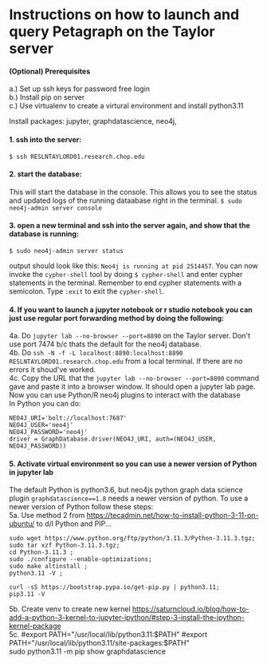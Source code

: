 # Instructions on how to launch and query Petagraph on the Taylor server


#### (Optional) Prerequisites
a.) Set up ssh keys for password free login  
b.) Install pip on server  
c.) Use virtualenv to create a virtural environment and install python3.11  


Install packages: jupyter, graphdatascience, neo4j, 


#### 1. ssh into the server: 
`$ ssh RESLNTAYLORD01.research.chop.edu`
#### 2. start the database:
This will start the database in the console. This allows you to see the status and updated logs of the running dataabase right in the terminal.
`$ sudo neo4j-admin server console`
#### 3. open a new terminal and ssh into the server again, and show that the database is running:
`$ sudo neo4j-admin server status`

output should look like this: `Neo4j is running at pid 2514457`.
You can now invoke the `cypher-shell` tool by doing `$ cypher-shell` and enter cypher statements in the terminal. 
Remember to end cypher statements with a semicolon. Type `:exit` to exit the `cypher-shell`.

#### 4. If you want to launch a jupyter notebook or r studio notebook you can just use regular port forwarding method by doing the following:
4a. Do `jupyter lab --no-browser --port=8890` on the Taylor server. Don't use port 7474 b/c thats the default for the neo4j database.  
4b. Do `ssh -N -f -L localhost:8890:localhost:8890 RESLNTAYLORD01.research.chop.edu` from a local terminal. If there are no errors it shoud've worked.  
4c. Copy the URL that the `jupyter lab --no-browser --port=8890` command gave and paste it into a browser window. It should open a jupyter lab page. Now you can use Python/R neo4j plugins to interact with the database  
In Python you can do:

```
NEO4J_URI='bolt://localhost:7687'
NEO4J_USER='neo4j'
NEO4J_PASSWORD='neo4j'
driver = GraphDatabase.driver(NEO4J_URI, auth=(NEO4J_USER, NEO4J_PASSWORD))
```

#### 5. Activate virtual environment so you can use a newer version of Python in jupyter lab
The default Python is python3.6, but neo4js python graph data science plugin `graphdatascience==1.8` needs a newer version of python.
To use a newer version of Python follow these steps:  
5a. Use method 2 from https://tecadmin.net/how-to-install-python-3-11-on-ubuntu/ to d/l Python and PIP...
```
sudo wget https://www.python.org/ftp/python/3.11.3/Python-3.11.3.tgz;
sudo tar xzf Python-3.11.3.tgz;
cd Python-3.11.3 ;
sudo ./configure --enable-optimizations;
sudo make altinstall ;
python3.11 -V ;
```

```
curl -sS https://bootstrap.pypa.io/get-pip.py | python3.11;
pip3.11 -V
```

5b. Create venv to create new kernel https://saturncloud.io/blog/how-to-add-a-python-3-kernel-to-jupyter-ipython/#step-3-install-the-ipython-kernel-package  
5c.
#export PATH="/usr/local/lib/python3.11:$PATH"  
#export PATH="/usr/local/lib/python3.11/site-packages:$PATH"  
sudo python3.11 -m pip show graphdatascience  

